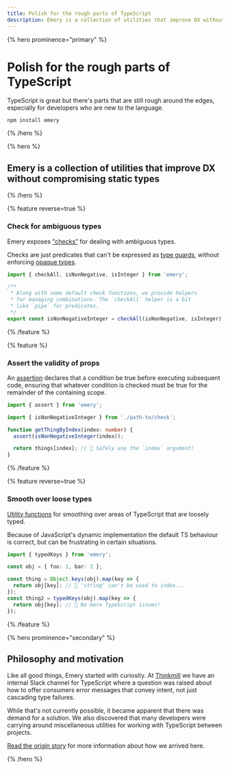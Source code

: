```yaml
---
title: Polish for the rough parts of TypeScript
description: Emery is a collection of utilities that improve DX without compromising static types.
---
```


{% hero prominence="primary" %}

# Polish for the rough parts of TypeScript

TypeScript is great but there's parts that are still rough around the edges, especially for developers who are new to the language.

```shell
npm install emery
```

{% /hero %}

{% hero %}

## Emery is a collection of utilities that improve DX without compromising static types

{% /hero %}

{% feature reverse=true %}

### Check for ambiguous types

Emery exposes ["checks"](/docs/checks) for dealing with ambiguous types.

Checks are just predicates that can't be expressed as [type&nbsp;guards](/docs/guards), without enforcing [opaque&nbsp;types](/docs/opaques).

```ts
import { checkAll, isNonNegative, isInteger } from 'emery';

/**
 * Along with some default check functions, we provide helpers
 * for managing combinations. The `checkAll` helper is a bit
 * like `pipe` for predicates.
 */
export const isNonNegativeInteger = checkAll(isNonNegative, isInteger);
```

{% /feature %}

{% feature %}

### Assert the validity of props

An [assertion](/docs/assertions) declares that a condition be true before executing subsequent code, ensuring that whatever condition is checked must be true for the remainder of the containing scope.

```ts
import { assert } from 'emery';

import { isNonNegativeInteger } from './path-to/check';

function getThingByIndex(index: number) {
  assert(isNonNegativeInteger(index));

  return things[index]; // 🎉 Safely use the `index` argument!
}
```

{% /feature %}

{% feature reverse=true %}

### Smooth over loose types

[Utility functions](/docs/utils) for smoothing over areas of TypeScript that are loosely typed.

Because of JavaScript's dynamic implementation the default TS behaviour is correct, but can be frustrating in certain situations.

```ts
import { typedKeys } from 'emery';

const obj = { foo: 1, bar: 2 };

const thing = Object.keys(obj).map(key => {
  return obj[key]; // 🚨 'string' can't be used to index...
});
const thing2 = typedKeys(obj).map(key => {
  return obj[key]; // 🎉 No more TypeScript issues!
});
```

{% /feature %}

{% hero prominence="secondary" %}

## Philosophy and motivation

Like all good things, Emery started with curiosity. At [Thinkmill](https://thinkmill.com.au) we have an internal Slack channel for TypeScript where a question was raised about how to offer consumers error messages that convey intent, not just cascading type failures.

While that's not currently possible, it became apparent that there was demand for a solution. We also discovered that many developers were carrying around miscellaneous utilities for working with TypeScript between projects.

[Read the origin story](/docs/origin-story) for more information about how we arrived here.

{% /hero %}
